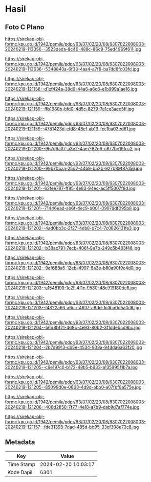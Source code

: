 # Hasil

## Foto C Plano

https://sirekap-obj-formc.kpu.go.id/1942/pemilu/pdpr/63/07/02/20/08/6307022008003-20240219-113350--3523deda-8c40-488c-86c8-75ed4969f611.jpg

https://sirekap-obj-formc.kpu.go.id/1942/pemilu/pdpr/63/07/02/20/08/6307022008003-20240219-113636--5348840a-6f33-4aa4-a7f8-ba7dd8fc03fd.jpg

https://sirekap-obj-formc.kpu.go.id/1942/pemilu/pdpr/63/07/02/20/08/6307022008003-20240219-121158--d1cf424a-38d9-44a6-a6c6-e1b999a1ae16.jpg

https://sirekap-obj-formc.kpu.go.id/1942/pemilu/pdpr/63/07/02/20/08/6307022008003-20240219-121159--ffb1680b-bfd0-4d5c-8279-7e1ce3aec5ff.jpg

https://sirekap-obj-formc.kpu.go.id/1942/pemilu/pdpr/63/07/02/20/08/6307022008003-20240219-121159--4781423d-efd8-48ef-ab13-fcc1ba03ed81.jpg

https://sirekap-obj-formc.kpu.go.id/1942/pemilu/pdpr/63/07/02/20/08/6307022008003-20240219-121200--967d6a37-a3e2-4ae7-82e6-c877be19fcc2.jpg

https://sirekap-obj-formc.kpu.go.id/1942/pemilu/pdpr/63/07/02/20/08/6307022008003-20240219-121200--99b70baa-25d2-44b9-b52b-927b89f87d56.jpg

https://sirekap-obj-formc.kpu.go.id/1942/pemilu/pdpr/63/07/02/20/08/6307022008003-20240219-121201--62fee787-ff85-4e83-94ec-ac5ff5007f8d.jpg

https://sirekap-obj-formc.kpu.go.id/1942/pemilu/pdpr/63/07/02/20/08/6307022008003-20240219-121201--71446ead-ab6f-4ec9-b001-09076df095b8.jpg

https://sirekap-obj-formc.kpu.go.id/1942/pemilu/pdpr/63/07/02/20/08/6307022008003-20240219-121202--4ad0bb3c-2f27-4db8-b7c4-7c0826131fe3.jpg

https://sirekap-obj-formc.kpu.go.id/1942/pemilu/pdpr/63/07/02/20/08/6307022008003-20240219-121202--b38ac791-7ecb-406f-9e7b-249d5b483f48.jpg

https://sirekap-obj-formc.kpu.go.id/1942/pemilu/pdpr/63/07/02/20/08/6307022008003-20240219-121202--9ef688a6-12eb-4997-8a3e-b80a90f9c4d0.jpg

https://sirekap-obj-formc.kpu.go.id/1942/pemilu/pdpr/63/07/02/20/08/6307022008003-20240219-121203--a1548193-1e2f-4f1c-9530-48c919180de8.jpg

https://sirekap-obj-formc.kpu.go.id/1942/pemilu/pdpr/63/07/02/20/08/6307022008003-20240219-121203--f4822a66-a6cc-4607-a8dd-fc0ba0d5a0d6.jpg

https://sirekap-obj-formc.kpu.go.id/1942/pemilu/pdpr/63/07/02/20/08/6307022008003-20240219-121204--b6d8bf21-468c-4e93-80b2-3f1ddebcd9bc.jpg

https://sirekap-obj-formc.kpu.go.id/1942/pemilu/pdpr/63/07/02/20/08/6307022008003-20240219-121204--2b7d9913-db5e-4534-938a-94dda6a63f20.jpg

https://sirekap-obj-formc.kpu.go.id/1942/pemilu/pdpr/63/07/02/20/08/6307022008003-20240219-121205--c6e197c0-b172-48b5-b933-a135995f1b7a.jpg

https://sirekap-obj-formc.kpu.go.id/1942/pemilu/pdpr/63/07/02/20/08/6307022008003-20240219-121205--85099d0e-0863-4d9d-abb0-a07fbf8a575e.jpg

https://sirekap-obj-formc.kpu.go.id/1942/pemilu/pdpr/63/07/02/20/08/6307022008003-20240219-121206--408d2850-7f77-4e18-a7b9-dab9d7af774e.jpg

https://sirekap-obj-formc.kpu.go.id/1942/pemilu/pdpr/63/07/02/20/08/6307022008003-20240219-121157--fde31398-7dad-485d-bb95-33cf308e73c8.jpg


## Metadata

| Key        | Value               |
| ---------- | ------------------- |
| Time Stamp | 2024-02-20 10:03:17 |
| Kode Dapil | 6301                |



